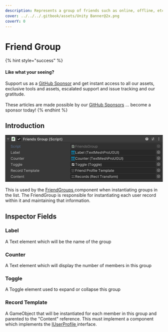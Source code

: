 ```yaml
---
description: Represents a group of friends such as online, offline, etc.
cover: ../../../.gitbook/assets/Unity Banner@2x.png
coverY: 0
---
```


# Friend Group

{% hint style="success" %}
#### Like what your seeing?

Support us as a [GitHub Sponsor](../../../become-a-sponsor/) and get instant access to all our assets, exclusive tools and assets, escalated support and issue tracking and our gratitude.\
\
These articles are made possible by our [GitHub Sponsors](../../../become-a-sponsor/) ... become a sponsor today!
{% endhint %}

## &#x20;Introduction

![](<../../../.gitbook/assets/image (152).png>)

This is used by the [FriendGroups ](friend-groups-display.md)component when instantiating groups in the list. The FriendGroup is responsible for instantiating each user record within it and maintaining that information.

## Inspector Fields

### Label

A Text element which will be the name of the group

### Counter

A Text element which will display the number of members in this group

### Toggle

A Toggle element used to expand or collapse this group

### Record Template

A GameObject that will be instantiated for each member in this group and parented to the "Content" reference. This must implement a component which implements the [IUserProfile ](../programming-tools/iuserprofile.md)interface.
